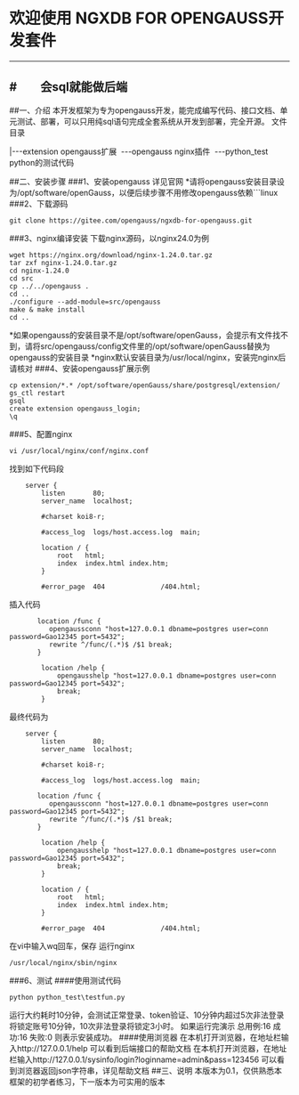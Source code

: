 # 欢迎使用 NGXDB FOR OPENGAUSS开发套件

------
#　　会sql就能做后端
------

##一、介绍
    本开发框架为专为opengauss开发，能完成编写代码、接口文档、单元测试、部署，可以只用纯sql语句完成全套系统从开发到部署，完全开源。
文件目录

|---extension  opengauss扩展
&nbsp;---opengauss nginx插件
&nbsp;---python_test python的测试代码

##二、安装步骤
###1、安装opengauss
详见官网
*请将opengauss安装目录设为/opt/software/openGauss，以便后续步骤不用修改opengauss依赖```linux
###2、下载源码
```linux
git clone https://gitee.com/opengauss/ngxdb-for-opengauss.git
```
###3、nginx编译安装
下载nginx源码，以nginx24.0为例
```linux
wget https://nginx.org/download/nginx-1.24.0.tar.gz
tar zxf nginx-1.24.0.tar.gz
cd nginx-1.24.0
cd src
cp ../../opengauss .
cd ..
./configure --add-module=src/opengauss  
make & make install
cd ..
```
*如果opengauss的安装目录不是/opt/software/openGauss，会提示有文件找不到，请将src/opengauss/config文件里的/opt/software/openGauss替换为opengauss的安装目录
*nginx默认安装目录为/usr/local/nginx，安装完nginx后请核对
###4、安装opengauss扩展示例
```linux
cp extension/*.* /opt/software/openGauss/share/postgresql/extension/
gs_ctl restart
gsql
create extension opengauss_login;
\q
```
###5、配置nginx
```linux
vi /usr/local/nginx/conf/nginx.conf
```
找到如下代码段
```linux
    server {
        listen       80;
        server_name  localhost;

        #charset koi8-r;

        #access_log  logs/host.access.log  main;

        location / {
            root   html;
            index  index.html index.htm;
        }

        #error_page  404              /404.html;
```
插入代码
```linux
       location /func {
          opengaussconn "host=127.0.0.1 dbname=postgres user=conn password=Gao12345 port=5432";
          rewrite ^/func/(.*)$ /$1 break;
       }

        location /help {
            opengausshelp "host=127.0.0.1 dbname=postgres user=conn password=Gao12345 port=5432";
            break;
        }

```
最终代码为
```linux
    server {
        listen       80;
        server_name  localhost;

        #charset koi8-r;

        #access_log  logs/host.access.log  main;

       location /func {
          opengaussconn "host=127.0.0.1 dbname=postgres user=conn password=Gao12345 port=5432";
          rewrite ^/func/(.*)$ /$1 break;
       }

        location /help {
            opengausshelp "host=127.0.0.1 dbname=postgres user=conn password=Gao12345 port=5432";
            break;
        }

        location / {
            root   html;
            index  index.html index.htm;
        }

        #error_page  404              /404.html;

```
在vi中输入wq回车，保存
运行nginx
```linux
/usr/local/nginx/sbin/nginx
```
###6、测试
####使用测试代码
```linux
python python_test\testfun.py
```
运行大约耗时10分钟，会测试正常登录、token验证、10分钟内超过5次非法登录将锁定账号10分钟，10次非法登录将锁定3小时。
如果运行完演示
总用例:16 成功:16 失败:0
则表示安装成功。
####使用浏览器
在本机打开浏览器，在地址栏输入http://127.0.0.1/help
可以看到后端接口的帮助文档
在本机打开浏览器，在地址栏输入http://127.0.0.1/sysinfo/login?loginname=admin&pass=123456
可以看到浏览器返回json字符串，详见帮助文档
##三、说明
本版本为0.1，仅供熟悉本框架的初学者练习，下一版本为可实用的版本

